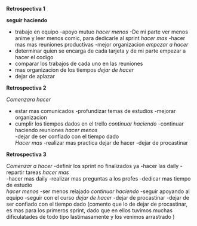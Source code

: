 **Retrospectiva 1**

**seguir haciendo**
 - trabajo en equipo 
 -apoyo mutuo 
*hacer menos*
 -De mi parte ver menos anime y leer menos comic, para dedicarle al sprint
*hacer mas*
 -hacer mas mas reuniones productivas
 -mejor organizacion 
*empezar a hacer*
 - determinar quien se encarga de cada tarjeta y de mi parte empezar a hacer el codigo
 - comparar los trabajos de cada uno en las reuniones 
 - mas organizacion de los tiempos 
*dejar de hacer*
 - dejar de aplazar

 **Retrospectiva 2**

 *Comenzara hacer* 
 - estar mas comunicados
 -profundizar temas de estudios
 -mejorar organizacion
 - cumplir los tiempos dados en el trello
 *continuar haciendo*
  -continuar haciendo reuniones
  *hacer menos*  
   -dejar de ser confiado con el tiempo dado   
  *Hacer mas* 
    -realizar mas practica dejar de hacer 
    -dejar de procastinar

**Retrospectiva 3**

*Comenzar a hacer* 
-definir los sprint no finalizados ya
 -hacer las daily
 -repartir tareas
*hacer mas*  
-hacer mas daily 
-realizar mas preguntas a los profes
-dedicar mas tiempo de estudio  
*hacer menos* 
-ser menos relajado
*continuar haciendo* 
 -seguir apoyando al equipo 
 -seguir con el curso
 *dejar de hacer* 
  -dejar de procastinar 
  -dejar de ser confiado con el tiempo dado
  (comento que lo de dejar de procastinar, es mas para los primeros sprint, dado que en ellos tuvimos muchas dificulatades de todo tipo lastimasamente y los venimos arrastrado )

  


